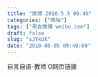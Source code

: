 ```yaml
---
title: "微博 2010.5.5 09:49"
categories: ["嘀咕"]
tags: ["来自微博 weibo.com"]
draft: false
slug: "sJYkUK"
date: "2010-05-05 09:49:00"
---
```


<p>自言自语-教师  O网页链接 ​​​​</p>
